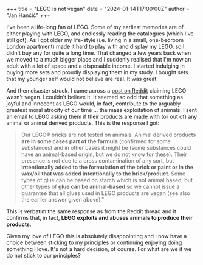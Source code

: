 +++
title = "LEGO is not vegan"
date = "2024-01-14T17:00:00Z"
author = "Jan Hančič"
+++

I've been a life-long fan of LEGO. Some of my earliest memories are of either playing with LEGO, and
endlessly reading the catalogues (which I've still got). As I got older my life-style (i.e. living
in a small, one-bedroom London apartment) made it hard to play with and display my LEGO, so I didn't
buy any for quite a long time. That changed a few years back when we moved to a much bigger place
and I suddenly realised that I'm now an adult with a lot of space and a disposable income. I started
indulging in buying more sets and proudly displaying them in my study. I bought sets that my younger
self would not believe are real. It was great.

And then disaster struck. I came across a [post on
Reddit](https://old.reddit.com/r/vegan/comments/18bxx4i/legos_contain_animal_derived_ingredients/)
claiming LEGO wasn't vegan. I couldn't believe it. It seemed so odd that something as joyful and
innocent as LEGO would, in fact, contribute to the arguably greatest moral atrocity of our time ...
the mass exploitation of animals. I sent an email to LEGO asking them if their products are made
with (or out of) any animal or animal derived products. This is the response I got:

> Our LEGO® bricks are not tested on animals.  Animal derived products **are in some cases part of
> the formula** (confirmed for some substances) and in other cases it might be (some substances
> could have an animal-based origin, but we do not know for these). Their presence is not due to a
> cross contamination of any sort, but **intentionally added to the formulation of the brick or
> paint or in the wax/oil that was added intentionally to the brick/product**. Some types of glue
> can be based on starch which is not animal based, but other types of **glue can be animal-based**
> so we cannot issue a guarantee that all glues used in LEGO products are vegan (see also the
> earlier answer given above)."

This is verbatim the same response as from the Reddit thread and it confirms that, in fact, **LEGO
exploits and abuses animals to produce their products**.

Given my love of LEGO this is absolutely disappointing and I now have a choice between sticking to my
principles or continuing enjoying doing something I love. It's not a hard decision, of course. For
what are we if we do not stick to our principles?

